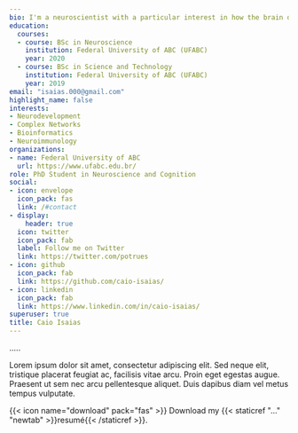 ```yaml
---
bio: I'm a neuroscientist with a particular interest in how the brain develop and which factors modulate this process in good or bad ways.
education:
  courses:
  - course: BSc in Neuroscience
    institution: Federal University of ABC (UFABC)
    year: 2020
  - course: BSc in Science and Technology
    institution: Federal University of ABC (UFABC)
    year: 2019
email: "isaias.000@gmail.com"
highlight_name: false
interests:
- Neurodevelopment
- Complex Networks
- Bioinformatics
- Neuroimmunology
organizations:
- name: Federal University of ABC
  url: https://www.ufabc.edu.br/
role: PhD Student in Neuroscience and Cognition
social:
- icon: envelope
  icon_pack: fas
  link: /#contact
- display:
    header: true
  icon: twitter
  icon_pack: fab
  label: Follow me on Twitter
  link: https://twitter.com/potrues
- icon: github
  icon_pack: fab
  link: https://github.com/caio-isaias/
- icon: linkedin
  icon_pack: fab
  link: https://www.linkedin.com/in/caio-isaias/
superuser: true
title: Caio Isaias
---
```


.....

Lorem ipsum dolor sit amet, consectetur adipiscing elit. Sed neque elit, tristique placerat feugiat ac, facilisis vitae arcu. Proin eget egestas augue. Praesent ut sem nec arcu pellentesque aliquet. Duis dapibus diam vel metus tempus vulputate.

{{< icon name="download" pack="fas" >}} Download my {{< staticref "..." "newtab" >}}resumé{{< /staticref >}}.

